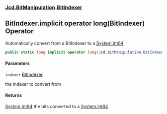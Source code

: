 ### [Jcd.BitManipulation](Jcd.BitManipulation.md 'Jcd.BitManipulation').[BitIndexer](Jcd.BitManipulation.BitIndexer.md 'Jcd.BitManipulation.BitIndexer')

## BitIndexer.implicit operator long(BitIndexer) Operator

Automatically convert from a BitIndexer to
a [System.Int64](https://docs.microsoft.com/en-us/dotnet/api/System.Int64 'System.Int64')

```csharp
public static long implicit operator long(Jcd.BitManipulation.BitIndexer indexer);
```
#### Parameters

<a name='Jcd.BitManipulation.BitIndexer.op_Implicitlong(Jcd.BitManipulation.BitIndexer).indexer'></a>

`indexer` [BitIndexer](Jcd.BitManipulation.BitIndexer.md 'Jcd.BitManipulation.BitIndexer')

the indexer to convert from

#### Returns
[System.Int64](https://docs.microsoft.com/en-us/dotnet/api/System.Int64 'System.Int64')
the bits converted to a [System.Int64](https://docs.microsoft.com/en-us/dotnet/api/System.Int64 'System.Int64')